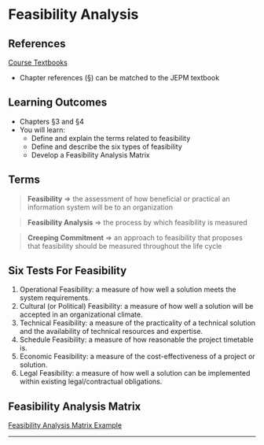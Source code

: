 # Feasibility Analysis #

## References ##

[Course Textbooks](textbooks.md)

- Chapter references (&sect;) can be matched to the JEPM textbook

## Learning Outcomes ##

- Chapters &sect;3 and &sect;4
- You will learn:
	- Define and explain the terms related to feasibility
	- Define and describe the six types of feasibility
	- Develop a Feasibility Analysis Matrix
	
## Terms ##

> __Feasibility__ &rArr; the assessment of how beneficial or practical an information system will be to an organization

> __Feasibility Analysis__ &rArr; the process by which feasibility is measured

> __Creeping Commitment__ &rArr; an approach to feasibility that proposes that feasibility should be measured throughout the life cycle
 
## Six Tests For Feasibility ##

1. Operational Feasibility: a measure of how well a solution meets the system requirements.
2. Cultural (or Political) Feasibility: a measure of how well a solution will be accepted in an organizational climate.
3. Technical Feasibility: a measure of the practicality of a technical solution and the availability of technical resources and expertise. 
4. Schedule Feasibility: a measure of how reasonable the project timetable is.
5. Economic Feasibility: a measure of the cost-effectiveness of a project or solution.
6. Legal Feasibility: a measure of how well a solution can be implemented within existing legal/contractual obligations.

## Feasibility Analysis Matrix ##

[Feasibility Analysis Matrix Example][fame]

---

[fame]: https://dl.dropboxusercontent.com/u/698657/oosa-wiki/uploads/pdf/FeasibilityAnalysisMatrix.pdf
